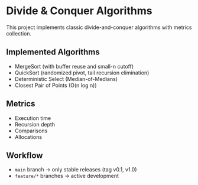 # Divide & Conquer Algorithms

This project implements classic divide-and-conquer algorithms with metrics collection.

## Implemented Algorithms
- MergeSort (with buffer reuse and small-n cutoff)
- QuickSort (randomized pivot, tail recursion elimination)
- Deterministic Select (Median-of-Medians)
- Closest Pair of Points (O(n log n))

## Metrics
- Execution time
- Recursion depth
- Comparisons
- Allocations

## Workflow
- `main` branch → only stable releases (tag v0.1, v1.0)
- `feature/*` branches → active development
